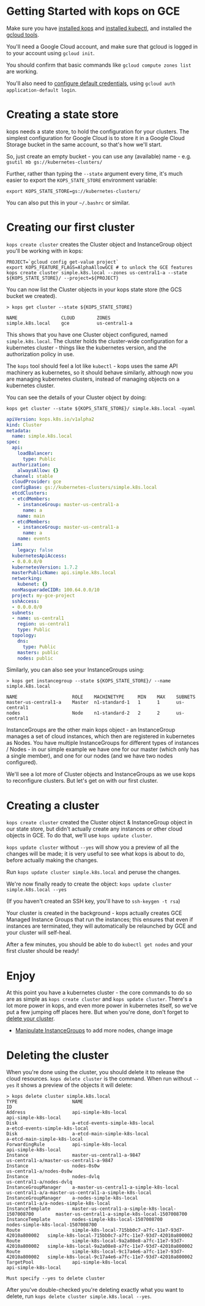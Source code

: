 # Getting Started with kops on GCE

Make sure you have [installed kops](../install.md) and [installed kubectl](../install.md), and installed
the [gcloud tools](https://cloud.google.com/sdk/downloads).

You'll need a Google Cloud account, and make sure that gcloud is logged in to your account using `gcloud init`.

You should confirm that basic commands like `gcloud compute zones list` are working.

You'll also need to [configure default credentials](https://developers.google.com/accounts/docs/application-default-credentials), using `gcloud auth application-default login`.

<!-- TODO: Can we get rid of `gcloud auth application-default login` ? -->

# Creating a state store

kops needs a state store, to hold the configuration for your clusters.  The simplest configuration
for Google Cloud is to store it in a Google Cloud Storage bucket in the same account, so that's how we'll
start.

So, just create an empty bucket - you can use any (available) name - e.g. `gsutil mb gs://kubernetes-clusters/`

Further, rather than typing the `--state` argument every time, it's much easier to export the `KOPS_STATE_STORE`
environment variable:

```
export KOPS_STATE_STORE=gs://kubernetes-clusters/
```

You can also put this in your `~/.bashrc` or similar.

# Creating our first cluster

`kops create cluster` creates the Cluster object and InstanceGroup object you'll be working with in kops:


    PROJECT=`gcloud config get-value project`
    export KOPS_FEATURE_FLAGS=AlphaAllowGCE # to unlock the GCE features
    kops create cluster simple.k8s.local --zones us-central1-a --state ${KOPS_STATE_STORE}/ --project=${PROJECT}


You can now list the Cluster objects in your kops state store (the GCS bucket
we created).


    > kops get cluster --state ${KOPS_STATE_STORE}

    NAME                CLOUD        ZONES
    simple.k8s.local    gce          us-central1-a


<!-- TODO: Fix bug where zones not showing up -->

This shows that you have one Cluster object configured, named `simple.k8s.local`.  The cluster holds the cluster-wide configuration for
a kubernetes cluster - things like the kubernetes version, and the authorization policy in use.

The `kops` tool should feel a lot like `kubectl` - kops uses the same API machinery as kubernetes,
so it should behave similarly, although now you are managing kubernetes clusters, instead of managing
objects on a kubernetes cluster.

You can see the details of your Cluster object by doing:

`kops get cluster --state ${KOPS_STATE_STORE}/ simple.k8s.local -oyaml`

```yaml
apiVersion: kops.k8s.io/v1alpha2
kind: Cluster
metadata:
  name: simple.k8s.local
spec:
  api:
    loadBalancer:
      type: Public
  authorization:
    alwaysAllow: {}
  channel: stable
  cloudProvider: gce
  configBase: gs://kubernetes-clusters/simple.k8s.local
  etcdClusters:
  - etcdMembers:
    - instanceGroup: master-us-central1-a
      name: a
    name: main
  - etcdMembers:
    - instanceGroup: master-us-central1-a
      name: a
    name: events
  iam:
    legacy: false
  kubernetesApiAccess:
  - 0.0.0.0/0
  kubernetesVersion: 1.7.2
  masterPublicName: api.simple.k8s.local
  networking:
    kubenet: {}
  nonMasqueradeCIDR: 100.64.0.0/10
  project: my-gce-project
  sshAccess:
  - 0.0.0.0/0
  subnets:
  - name: us-central1
    region: us-central1
    type: Public
  topology:
    dns:
      type: Public
    masters: public
    nodes: public
```

Similarly, you can also see your InstanceGroups using:

    > kops get instancegroup --state ${KOPS_STATE_STORE}/ --name simple.k8s.local

    NAME                    ROLE    MACHINETYPE     MIN    MAX    SUBNETS
    master-us-central1-a    Master  n1-standard-1   1      1      us-central1
    nodes                   Node    n1-standard-2   2      2      us-central1


<!-- TODO: Fix subnets vs regions -->

InstanceGroups are the other main kops object - an InstanceGroup manages a set of cloud instances,
which then are registered in kubernetes as Nodes.  You have multiple InstanceGroups for different types
of instances / Nodes - in our simple example we have one for our master (which only has a single member),
and one for our nodes (and we have two nodes configured).

We'll see a lot more of Cluster objects and InstanceGroups as we use kops to reconfigure clusters.  But let's get
on with our first cluster.

# Creating a cluster

`kops create cluster` created the Cluster object & InstanceGroup object in our state store,
but didn't actually create any instances or other cloud objects in GCE.  To do that, we'll use
`kops update cluster`.

`kops update cluster` without `--yes` will show you a preview of all the changes will be made;
it is very useful to see what kops is about to do, before actually making the changes.

Run `kops update cluster simple.k8s.local` and peruse the changes.

We're now finally ready to create the object: `kops update cluster simple.k8s.local --yes`

(If you haven't created an SSH key, you'll have to `ssh-keygen -t rsa`)

<!-- TODO: We don't need this on GCE; remove SSH key requirement -->

Your cluster is created in the background - kops actually creates GCE Managed Instance Groups
that run the instances; this ensures that even if instances are terminated, they will automatically
be relaunched by GCE and your cluster will self-heal.

After a few minutes, you should be able to do `kubectl get nodes` and your first cluster should be ready!

# Enjoy

At this point you have a kubernetes cluster - the core commands to do so are as simple as `kops create cluster`
and `kops update cluster`.  There's a lot more power in kops, and even more power in kubernetes itself, so we've
put a few jumping off places here.  But when you're done, don't forget to [delete your cluster](#deleting-the-cluster).

* [Manipulate InstanceGroups](../tutorial/working-with-instancegroups.md) to add more nodes, change image

# Deleting the cluster

When you're done using the cluster, you should delete it to release the cloud resources.  `kops delete cluster` is
the command.  When run without `--yes` it shows a preview of the objects it will delete:


    > kops delete cluster simple.k8s.local
    TYPE                    NAME                                                    ID
    Address                 api-simple-k8s-local                                    api-simple-k8s-local
    Disk                    a-etcd-events-simple-k8s-local                          a-etcd-events-simple-k8s-local
    Disk                    a-etcd-main-simple-k8s-local                            a-etcd-main-simple-k8s-local
    ForwardingRule          api-simple-k8s-local                                    api-simple-k8s-local
    Instance                master-us-central1-a-9847                               us-central1-a/master-us-central1-a-9847
    Instance                nodes-0s0w                                              us-central1-a/nodes-0s0w
    Instance                nodes-dvlq                                              us-central1-a/nodes-dvlq
    InstanceGroupManager    a-master-us-central1-a-simple-k8s-local                 us-central1-a/a-master-us-central1-a-simple-k8s-local
    InstanceGroupManager    a-nodes-simple-k8s-local                                us-central1-a/a-nodes-simple-k8s-local
    InstanceTemplate        master-us-central1-a-simple-k8s-local-1507008700        master-us-central1-a-simple-k8s-local-1507008700
    InstanceTemplate        nodes-simple-k8s-local-1507008700                       nodes-simple-k8s-local-1507008700
    Route                   simple-k8s-local-715bb0c7-a7fc-11e7-93d7-42010a800002   simple-k8s-local-715bb0c7-a7fc-11e7-93d7-42010a800002
    Route                   simple-k8s-local-9a2a08e8-a7fc-11e7-93d7-42010a800002   simple-k8s-local-9a2a08e8-a7fc-11e7-93d7-42010a800002
    Route                   simple-k8s-local-9c17a4e6-a7fc-11e7-93d7-42010a800002   simple-k8s-local-9c17a4e6-a7fc-11e7-93d7-42010a800002
    TargetPool              api-simple-k8s-local                                    api-simple-k8s-local

    Must specify --yes to delete cluster


After you've double-checked you're deleting exactly what you want to delete, run `kops delete cluster simple.k8s.local --yes`.
